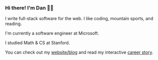 ### Hi there! I'm Dan 👋🏽

I write full-stack software for the web. I like coding, mountain sports, and reading.

I'm currently a software engineer at Microsoft.

I studied Math & CS at Stanford.

You can check out my [website/blog](https://www.isaza.dev/) and read my interactive [career story](https://www.isaza.dev/career).


<!--
**danisaza/danisaza** is a ✨ _special_ ✨ repository because its `README.md` (this file) appears on your GitHub profile.

Here are some ideas to get you started:

- 🔭 I’m currently working on ...
- 🌱 I’m currently learning ...
- 👯 I’m looking to collaborate on ...
- 🤔 I’m looking for help with ...
- 💬 Ask me about ...
- 📫 How to reach me: ...
- 😄 Pronouns: ...
- ⚡ Fun fact: ...
-->
